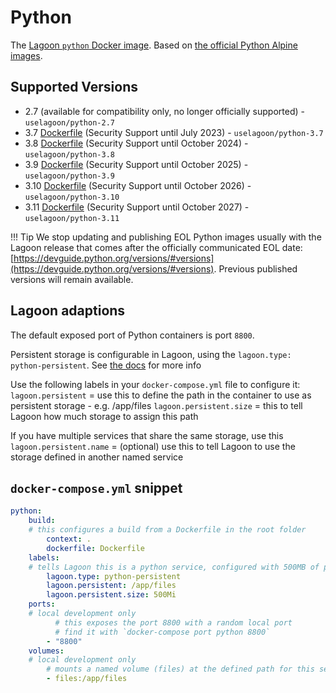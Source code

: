 # Python

The [Lagoon `python` Docker image](https://github.com/uselagoon/lagoon-images/tree/main/images/python). Based on [the official Python Alpine images](https://hub.docker.com/_/python/).

## Supported Versions

* 2.7 \(available for compatibility only, no longer officially supported\) - `uselagoon/python-2.7`
* 3.7 [Dockerfile](https://github.com/uselagoon/lagoon-images/blob/main/images/python/3.7.Dockerfile) (Security Support until July 2023) - `uselagoon/python-3.7`
* 3.8 [Dockerfile](https://github.com/uselagoon/lagoon-images/blob/main/images/python/3.8.Dockerfile) (Security Support until October 2024) - `uselagoon/python-3.8`
* 3.9 [Dockerfile](https://github.com/uselagoon/lagoon-images/blob/main/images/python/3.9.Dockerfile) (Security Support until October 2025) - `uselagoon/python-3.9`
* 3.10 [Dockerfile](https://github.com/uselagoon/lagoon-images/blob/main/images/python/3.10.Dockerfile) (Security Support until October 2026) - `uselagoon/python-3.10`
* 3.11 [Dockerfile](https://github.com/uselagoon/lagoon-images/blob/main/images/python/3.11.Dockerfile) (Security Support until October 2027) - `uselagoon/python-3.11`

!!! Tip
    We stop updating and publishing EOL Python images usually with the Lagoon release that comes after the officially communicated EOL date: [https://devguide.python.org/versions/#versions](https://devguide.python.org/versions/#versions). Previous published versions will remain available.

## Lagoon adaptions

The default exposed port of Python containers is port `8800`.

Persistent storage is configurable in Lagoon, using the `lagoon.type: python-persistent`. See [the docs](../using-lagoon-the-basics/docker-compose-yml.md#persistent-storage) for more info

Use the following labels in your `docker-compose.yml` file to configure it:
`lagoon.persistent` = use this to define the path in the container to use as persistent storage - e.g. /app/files
`lagoon.persistent.size` = this to tell Lagoon how much storage to assign this path

If you have multiple services that share the same storage, use this
`lagoon.persistent.name` = (optional) use this to tell Lagoon to use the storage defined in another named service

## `docker-compose.yml` snippet

```yaml title="docker-compose.yml"
python:
    build:
    # this configures a build from a Dockerfile in the root folder
        context: .
        dockerfile: Dockerfile
    labels:
    # tells Lagoon this is a python service, configured with 500MB of persistent storage at /app/files
        lagoon.type: python-persistent
        lagoon.persistent: /app/files
        lagoon.persistent.size: 500Mi
    ports:
    # local development only
          # this exposes the port 8800 with a random local port
          # find it with `docker-compose port python 8800`
        - "8800"
    volumes:
    # local development only
        # mounts a named volume (files) at the defined path for this service to replicate production
        - files:/app/files
```
